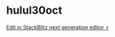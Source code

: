 # hulul30oct

[Edit in StackBlitz next generation editor ⚡️](https://stackblitz.com/~/github.com/huuullluuulll/hulul30oct)